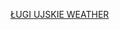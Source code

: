 <a class="weatherwidget-io" href="https://forecast7.com/en/53d0816d72/lugi-ujskie/" data-label_1="ŁUGI UJSKIE" data-label_2="WEATHER" data-icons="Climacons Animated" data-theme="beige" >ŁUGI UJSKIE WEATHER</a>
<script>
!function(d,s,id){var js,fjs=d.getElementsByTagName(s)[0];if(!d.getElementById(id)){js=d.createElement(s);js.id=id;js.src='https://weatherwidget.io/js/widget.min.js';fjs.parentNode.insertBefore(js,fjs);}}(document,'script','weatherwidget-io-js');
</script>
